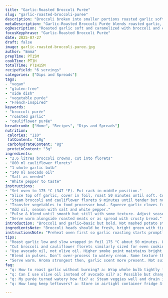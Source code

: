 ```yaml
---
title: "Garlic-Roasted Broccoli Purée"
slug: "garlic-roasted-broccoli-puree"
description: "Broccoli broken into smaller portions roasted garlic softened with a slight caramel flavor. Olive oil replaced with avocado oil for a nuttier taste. Cauliflower swapped in to add body and sweetness. Broccoli and cauliflower cooked until tender then blended vigorously with roasted garlic and oil. Salt and white pepper balance the earthy notes. Roasting garlic takes about 50 minutes wrapped in foil at 175 °C. Steaming broccoli and cauliflower about 9 minutes till soft but not mushy. Purée thick, creamy with subtle garlic aroma. Serve as side or dip, well with grilled meats or vegan protein."
metaDescription: "Garlic-Roasted Broccoli Purée blends roasted garlic, broccoli, and cauliflower with avocado oil for a thick, nutty, slightly sweet side. Vegan, gluten free and vibrant."
ogDescription: "Roasted garlic soft and caramelized with broccoli and cauliflower puréed thick with avocado oil. Vibrant, earthy, vegan. Great side or dip with grilled proteins."
focusKeyphrase: "Garlic-Roasted Broccoli Purée"
date: 2025-07-27
draft: false
image: garlic-roasted-broccoli-puree.jpg
author: "Emma"
prepTime: PT15M
cookTime: PT1H
totalTime: PT1H15M
recipeYield: "6 servings"
categories: ["Dips and Spreads"]
tags:
- "vegan"
- "gluten-free"
- "side dish"
- "vegetable purée"
- "French-inspired"
keywords:
- "broccoli purée"
- "roasted garlic"
- "cauliflower purée"
breadcrumb: ["Home", "Recipes", "Dips and Spreads"]
nutrition: 
 calories: "110"
 fatContent: "10g"
 carbohydrateContent: "8g"
 proteinContent: "3g"
ingredients:
- "2.6 litres broccoli crowns, cut into florets"
- "800 ml cauliflower florets"
- "1 whole garlic bulb"
- "140 ml avocado oil"
- "Salt as needed"
- "White pepper to taste"
instructions:
- "Set oven to 175 °C (347 °F). Put rack in middle position."
- "Slice top off garlic, cover in foil, roast 50 minutes until soft. Cool slightly."
- "Steam broccoli and cauliflower florets 9 minutes until tender but not mushy."
- "Transfer vegetables to food processor bowl. Squeeze garlic cloves from skin into bowl."
- "Add oil, season with salt and white pepper."
- "Pulse & blend until smooth but still with some texture. Adjust seasoning."
- "Serve warm alongside roasted meats or as spread with crusty bread."
introduction: "Broccoli and garlic—basic but bold. Not mashed potato styled, drier texture, more vibrant green. Roasted garlic changes everything, softens its sharpness, brings caramel hints. Cauliflower boosts creaminess and flavor, gently sweet. Olive oil swapped for avocado. Slightly richer, cleaner. No dairy or eggs, vegan friendly, gluten free by default. Steam veggies just right. Don’t overcook, keep some bite still. Blending not too long, no watery puree. Think thick dip, perfect with game or roast veggies. Salt and pepper. Simple seasoning, enough to lift, not overpower. Mix up your usual vegetable side. Quick but slow-roast garlic, takes 50 minutes, plan ahead. Slightly lower temp for garlic to caramelize better, deeper flavor. Forget quick roasting, patience wins."
ingredientsNote: "Broccoli heads should be fresh, bright green with tight florets, no yellowing. Use cauliflower small florets to match broccoli size for even cooking. Garlic quality impacts flavor; choose firm bulbs without sprouting. Avocado oil replaces olive oil for higher smoking point and subtle nutty flavor, keeps color vibrant. White pepper used instead of black for less visual specs and milder earthy heat. Salt added carefully, after blending, adjusts taste without drying. Roasting garlic whole in foil traps moisture, softens cloves, making them easy to squeeze out and blend smoothly. Mixing two cruciferous vegetables gives balanced flavor, texture, and nutrients. A good knife for trimming and cutting florets speeds prep."
instructionsNote: "Preheat oven first so garlic roasting starts promptly. Wrap garlic bulb tightly in foil allowing steam inside, roast low and slow for 50 minutes—do not rush, caramelization builds flavor deeper. Let garlic cool briefly so it can be handled and squeezed without burning. Steam broccoli and cauliflower florets just shy of falling apart, about 9 minutes. Too soft loses vibrancy, too hard is tough when pureed. Immediately drain and transfer to processor bowl to prevent sogginess from residual heat. Add roasted garlic cloves whole, pressing them out with fingers. Pour oil gradually while blending to gauge texture. Blend pulse cycles interspersed with scraping sides. Aim for thick, partially textured purée not water-thin. Season at the end to better control salt and pepper levels. Serve warm for best aroma. Not intended for reheating long term as texture changes."
tips:
- "Roast garlic low and slow wrapped in foil 175 °C about 50 minutes. Let steam inside foil. Avoid quick roasting. Caramelization builds deeper flavor. Cool slightly. Squeeze cloves out with fingers carefully. Roasted garlic changes sharpness, softens taste. Adds subtle caramel notes. Essential step, don’t skip or rush."
- "Cut broccoli and cauliflower florets similarly sized for even cooking. Avoid large chunky pieces. Steam about 9 minutes. Tender but not mushy. Overcooking dulls color, flavor, and texture. Under cook - some crunch remains. Timing crucial. Drain well right after steaming to avoid soggy results from residual water."
- "Use avocado oil, not olive oil. Higher smoke point maintains bright color. Nutty flavor adds to roasted garlic notes. Pour gradually into food processor while blending. Helps control texture consistency. Avoid heavy oily mouthfeel. Adjust oil quantity based on desired thickness and creaminess. Keep purée thick, not watery."
- "Blend in pulses. Don’t over-process to watery cream. Some texture through. Scrape bowl sides regularly to mix evenly. Thick purée holds shape better on plate or bread. Season only at end with salt and white pepper. Too early dries mix or overtones harsh. White pepper chosen for mild heat and no black specs."
- "Serve warm. Aroma strongest then, garlic scent more present. Not suited to reheating long-term due to texture change. Cool quickly if storing. Can be used as dip or alongside grilled meats, vegan proteins, or roasted root veggies. Texture more thick dip than mashed potato. Prep garlic roasting ahead if time limited."
faq:
- "q: How to roast garlic without burning? a: Wrap whole bulb tightly foil. Oven 175 °C. Slow roast 50 minutes. Low heat for caramel, soft cloves. Avoid quick high heat, garlic dries or chars. Cool before squeezing."
- "q: Can I use olive oil instead of avocado oil? a: Possible but changes taste and color. Olive oil lower smoke point. May dull bright green from broccoli. Nutty richness missing. Use light olive oil or neutral oils if no avocado oil."
- "q: My purée turned watery how fix? a: Steam veggies well and drain immediate. Overblend makes thin. Pulse blending, scrape sides prevents. Add oil little by little. Too much liquid lowers thick texture. Cool vegetables helps also reduce water content."
- "q: How long keep leftovers? a: Store in airtight container fridge 3-4 days. Can freeze but may alter texture and color. Thaw gently, stir before reheating briefly. Avoid long reheating to keep purée integrity. Use leftovers cold as dip or spread possible."

---
```

